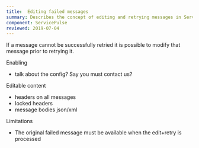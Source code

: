 ```yaml
---
title:  Editing failed messages
summary: Describes the concept of editing and retrying messages in ServicePulse
component: ServicePulse
reviewed: 2019-07-04
---
```

If a message cannot be successfully retried it is possible to modify that message prior to retrying it.


Enabling
- talk about the config? Say you must contact us?

Editable content
- headers on all messages
- locked headers
- message bodies json/xml

Limitations
- The original failed message must be available when the edit+retry is processed